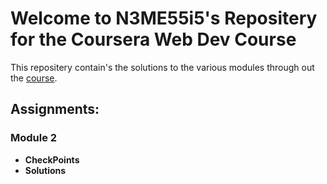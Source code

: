 <h1>Welcome to N3ME55i5's Repositery for the Coursera Web Dev Course</h1>
<p>This repositery contain's the solutions to the various modules through out the <a href="https://www.coursera.org/learn/html-css-javascript-for-web-developers/" target="_blank">course</a>.</p>
<h2>Assignments:</h2>
<h3>Module 2</h3>
<p>
  <ul>
    <li><strong><a href="https://github.com/jhu-ep-coursera/fullstack-course4/blob/master/assignments/assignment2/Assignment-2.md" target="_blank" style="text-decoration:none">CheckPoints</a></strong></li>
    <li><strong><a href="https://n3m355i5.github.io/courseratest/mod2_sol/" target="_blank" style="text-decoration:none">Solutions</a></strong></li>
  </ul>
</p>

